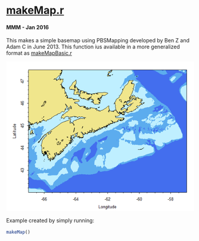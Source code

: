 # **[makeMap.r](../../src/_RFunctions/spatial/makeMap.r)**
#### MMM - Jan 2016 
This makes a simple basemap using PBSMapping developed by Ben Z and Adam C in June 2013.  This function ius available in a more generalized format as [makeMapBasic.r](makeMapBasic.md) 

![Example of makeMap() output](images/makeMap.png)

Example created by simply running:
```R
makeMap()
```